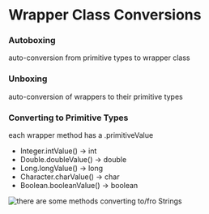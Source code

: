 # Wrapper Class Conversions

### Autoboxing
auto-conversion from primitive types to wrapper class

### Unboxing
auto-conversion of wrappers to their primitive types

### Converting to Primitive Types
each wrapper method has a .primitiveValue
- Integer.intValue()     -> int
- Double.doubleValue()   -> double
- Long.longValue()       -> long
- Character.charValue()  -> char
- Boolean.booleanValue() -> boolean

![there are some methods converting to/fro Strings](Screenshot.jpg)